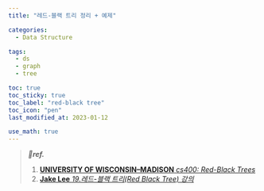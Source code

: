 ```yaml
---
title: "레드-블랙 트리 정리 + 예제"

categories:
  - Data Structure

tags:
  - ds
  - graph
  - tree

toc: true
toc_sticky: true
toc_label: "red-black tree"
toc_icon: "pen"
last_modified_at: 2023-01-12

use_math: true
---
```




> ***🤎ref.***
>
> 1.  [**UNIVERSITY OF WISCONSIN–MADISON** *cs400: Red-Black Trees*](https://pages.cs.wisc.edu/~cs400/readings/Red-Black-Trees/)
> 1.  [**Jake Lee** *19.레드-블랙 트리(Red Black Tree) 강의*](https://www.youtube.com/watch?v=73vMxTo5Gl4)



